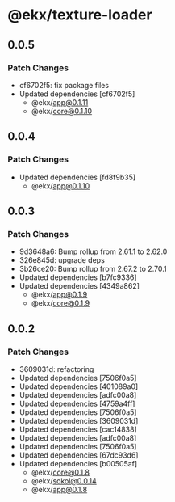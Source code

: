 # @ekx/texture-loader

## 0.0.5

### Patch Changes

- cf6702f5: fix package files
- Updated dependencies [cf6702f5]
  - @ekx/app@0.1.11
  - @ekx/core@0.1.10

## 0.0.4

### Patch Changes

- Updated dependencies [fd8f9b35]
  - @ekx/app@0.1.10

## 0.0.3

### Patch Changes

- 9d3648a6: Bump rollup from 2.61.1 to 2.62.0
- 326e845d: upgrade deps
- 3b26ce20: Bump rollup from 2.67.2 to 2.70.1
- Updated dependencies [b7fc9336]
- Updated dependencies [4349a862]
  - @ekx/app@0.1.9
  - @ekx/core@0.1.9

## 0.0.2

### Patch Changes

- 3609031d: refactoring
- Updated dependencies [7506f0a5]
- Updated dependencies [401089a0]
- Updated dependencies [adfc00a8]
- Updated dependencies [4759a4ff]
- Updated dependencies [7506f0a5]
- Updated dependencies [3609031d]
- Updated dependencies [cac14838]
- Updated dependencies [adfc00a8]
- Updated dependencies [7506f0a5]
- Updated dependencies [67dc93d6]
- Updated dependencies [b00505af]
  - @ekx/core@0.1.8
  - @ekx/sokol@0.0.14
  - @ekx/app@0.1.8
